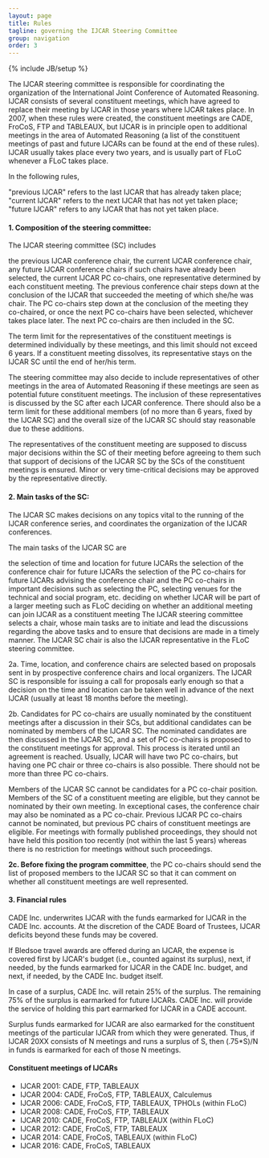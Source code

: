 ```yaml
---
layout: page
title: Rules
tagline: governing the IJCAR Steering Committee
group: navigation
order: 3
---
```

{% include JB/setup %}

The IJCAR steering committee is responsible for coordinating the organization 
of the International Joint Conference of Automated Reasoning. IJCAR consists 
of several constituent meetings, which have agreed to replace their meeting 
by IJCAR in those years where IJCAR takes place. 
In 2007, when these rules were created, the constituent meetings are CADE, 
FroCoS, FTP and TABLEAUX, but IJCAR is in principle open to additional 
meetings in the area of Automated Reasoning (a list of the constituent 
meetings of past and future IJCARs can be found at the end of these rules). 
IJCAR usually takes place every two years, and is usually part of FLoC 
whenever a FLoC takes place.

In the following rules,

"previous IJCAR" refers to the last IJCAR that has already taken place;
"current IJCAR" refers to the next IJCAR that has not yet taken place;
"future IJCAR" refers to any IJCAR that has not yet taken place.

#### 1. Composition of the steering committee:

The IJCAR steering committee (SC) includes

the previous IJCAR conference chair, 
the current IJCAR conference chair, 
any future IJCAR conference chairs if such chairs have already been selected,
the current IJCAR PC co-chairs,
one representative determined by each constituent meeting.
The previous conference chair steps down at the conclusion of the IJCAR that 
succeeded the meeting of which she/he was chair. 
The PC co-chairs step down at the conclusion of the meeting they co-chaired, 
or once the next PC co-chairs have been selected, whichever takes place later. 
The next PC co-chairs are then included in the SC.

The term limit for the representatives of the constituent meetings is 
determined individually by these meetings, and this limit should not exceed 
6 years. 
If a constituent meeting dissolves, its representative stays on the IJCAR 
SC until the end of her/his term.

The steering committee may also decide to include representatives of other meetings in the area of Automated Reasoning if these meetings are seen as potential future constituent meetings. The inclusion of these representatives is discussed by the SC after each IJCAR conference. There should also be a term limit for these additional members (of no more than 6 years, fixed by the IJCAR SC) and the overall size of the IJCAR SC should stay reasonable due to these additions.

The representatives of the constituent meeting are supposed to discuss major decisions within the SC of their meeting before agreeing to them such that support of decisions of the IJCAR SC by the SCs of the constituent meetings is ensured. Minor or very time-critical decisions may be approved by the representative directly.

#### 2. Main tasks of the SC:

The IJCAR SC makes decisions on any topics vital to the running of the IJCAR conference series, and coordinates the organization of the IJCAR conferences.

The main tasks of the IJCAR SC are

the selection of time and location for future IJCARs
the selection of the conference chair for future IJCARs
the selection of the PC co-chairs for future IJCARs
advising the conference chair and the PC co-chairs in important decisions such as selecting the PC, selecting venues for the technical and social program, etc.
deciding on whether IJCAR will be part of a larger meeting such as FLoC
deciding on whether an additional meeting can join IJCAR as a constituent meeting
The IJCAR steering committee selects a chair, whose main tasks are to initiate and lead the discussions regarding the above tasks and to ensure that decisions are made in a timely manner. The IJCAR SC chair is also the IJCAR representative in the FLoC steering committee.

2a. Time, location, and conference chairs are selected based on proposals sent in by prospective conference chairs and local organizers. The IJCAR SC is responsible for issuing a call for proposals early enough so that a decision on the time and location can be taken well in advance of the next IJCAR (usually at least 18 months before the meeting).

2b. Candidates for PC co-chairs are usually nominated by the constituent meetings after a discussion in their SCs, but additional candidates can be nominated by members of the IJCAR SC. The nominated candidates are then discussed in the IJCAR SC, and a set of PC co-chairs is proposed to the constituent meetings for approval. This process is iterated until an agreement is reached. Usually, IJCAR will have two PC co-chairs, but having one PC chair or three co-chairs is also possible. There should not be more than three PC co-chairs.

Members of the IJCAR SC cannot be candidates for a PC co-chair position. Members of the SC of a constituent meeting are eligible, but they cannot be nominated by their own meeting. In exceptional cases, the conference chair may also be nominated as a PC co-chair. Previous IJCAR PC co-chairs cannot be nominated, but previous PC chairs of constituent meetings are eligible. For meetings with formally published proceedings, they should not have held this position too recently (not within the last 5 years) whereas there is no restriction for meetings without such proceedings.

**2c. Before fixing the program committee**, the PC co-chairs should send the list of proposed members to the IJCAR SC so that it can comment on whether all constituent meetings are well represented.

#### 3. Financial rules

CADE Inc. underwrites IJCAR with the funds earmarked for IJCAR in the CADE Inc. accounts. At the discretion of the CADE Board of Trustees, IJCAR deficits beyond these funds may be covered.

If Bledsoe travel awards are offered during an IJCAR, the expense is covered first by IJCAR's budget (i.e., counted against its surplus), next, if needed, by the funds earmarked for IJCAR in the CADE Inc. budget, and next, if needed, by the CADE Inc. budget itself.

In case of a surplus, CADE Inc. will retain 25% of the surplus. The remaining 75% of the surplus is earmarked for future IJCARs. CADE Inc. will provide the service of holding this part earmarked for IJCAR in a CADE account.

Surplus funds earmarked for IJCAR are also earmarked for the constituent meetings of the particular IJCAR from which they were generated. Thus, if IJCAR 20XX consists of N meetings and runs a surplus of S, then (.75*S)/N in funds is earmarked for each of those N meetings.

#### Constituent meetings of IJCARs

- IJCAR 2001: CADE, FTP, TABLEAUX
- IJCAR 2004: CADE, FroCoS, FTP, TABLEAUX, Calculemus
- IJCAR 2006: CADE, FroCoS, FTP, TABLEAUX, TPHOLs (within FLoC)
- IJCAR 2008: CADE, FroCoS, FTP, TABLEAUX
- IJCAR 2010: CADE, FroCoS, FTP, TABLEAUX (within FLoC)
- IJCAR 2012: CADE, FroCoS, FTP, TABLEAUX
- IJCAR 2014: CADE, FroCoS, TABLEAUX (within FLoC)
- IJCAR 2016: CADE, FroCoS, TABLEAUX
